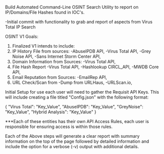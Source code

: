 Build Automated Command-Line OSINT Search Utility to report on IP/Domains/File Hashes found in IOC's.

-Initial commit with functionality to grab and report of aspects from Virus Total IP Search

OSINT V1 Goals:
1. Finalized V1 intends to include:
2. IP History File from sources:
  -AbuseIPDB API,
  -Virus Total API,
  -Grey Noise API,
  -Sans Internet Storm Center API,
3. Domain Information from Sources:
  -Virus Total API,
4. File Hash Report
  -Virus Total API,
  -Hashlookup CIRCL_API,
  -MWDB Core API,
5. Email Reputation from Sources:
  -EmailRep API,
6. URL Check/Scan from
  -Dump from URLHaus,
  -URLScan.io,

Initial Setup for use each user will need to gather the Requisit API Keys.
This will include creating a file titled "Config.json" with the following format:

{
  "Virus Total": "Key_Value",
  "AbuseIPDB": "Key_Value",
  "GreyNoise": "Key_Value",
  "Hybrid Analysis": "Key_Value"
}

***Each of these entities has their own API Access Rules, each user is responsible for ensuring access is within those rules.

Each of the Above steps will generate a clear report with summary information on the top of the page followed by detailed information and include the option for a verbose (-v) output with additional details.
